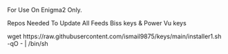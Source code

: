 For Use On Enigma2 Only.

Repos Needed To Update All Feeds Biss keys & Power Vu keys

<frame> wget https://raw.githubusercontent.com/ismail9875/keys/main/installer1.sh -qO - | /bin/sh </frame>
